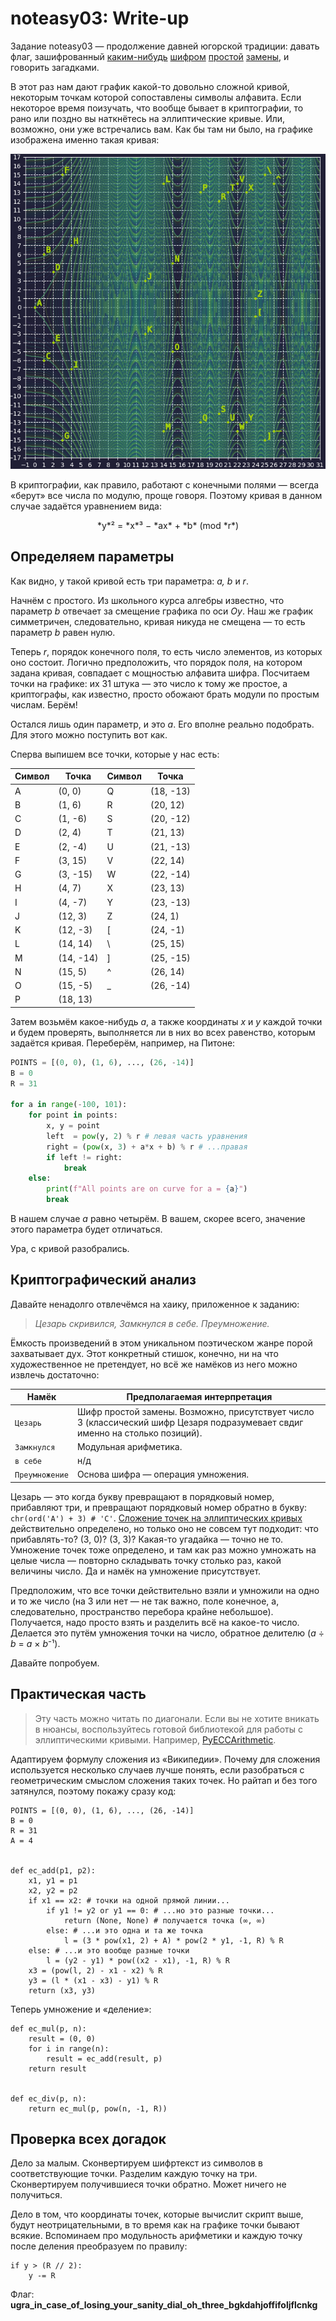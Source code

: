 # noteasy03: Write-up

Задание noteasy03 — продолжение давней югорской традиции: давать флаг, зашифрованный [каким-нибудь](https://github.com/teamteamdev/ugractf-2019-quals/tree/master/tasks/noteasy) [шифром](https://github.com/teamteamdev/ugractf-2021-quals/tree/master/tasks/noteasy82) [простой](https://github.com/teamteamdev/ugractf-2019-finals/tree/master/tasks/noteasy3) [замены](https://github.com/teamteamdev/ugractf-2020-quals/tree/master/tasks/noteasy5), и говорить загадками.

В этот раз нам дают график какой-то довольно сложной кривой, некоторым точкам которой сопоставлены символы алфавита. Если некоторое время поизучать, что вообще бывает в криптографии, то рано или поздно вы наткнётесь на эллиптические кривые. Или, возможно, они уже встречались вам. Как бы там ни было, на графике изображена именно такая кривая:

![](./writeup/alphabet.png)

В криптографии, как правило, работают с конечными полями — всегда «берут» все числа по модулю, проще говоря. Поэтому кривая в данном случае задаётся уравнением вида:

<p align="center">*y*² = *x*³ − *ax* + *b* (mod *r*)</p>

## Определяем параметры

Как видно, у такой кривой есть три параметра: *a,* *b* и *r*.

Начнём с простого. Из школьного курса алгебры известно, что параметр *b* отвечает за смещение графика по оси *Oy*. Наш же график симметричен, следовательно, кривая никуда не смещена — то есть параметр *b* равен нулю.

Теперь *r*, порядок конечного поля, то есть число элементов, из которых оно состоит. Логично предположить, что порядок поля, на котором задана кривая, совпадает с мощностью алфавита шифра. Посчитаем точки на графике: их 31 штука — это число к тому же простое, а криптографы, как известно, просто обожают брать модули по простым числам. Берём!

Остался лишь один параметр, и это *a*. Его вполне реально подобрать. Для этого можно поступить вот как.

Сперва выпишем все точки, которые у нас есть:

| Символ | Точка     | Символ | Точка     |
|--------|-----------|--------|-----------|
| A      | (0, 0)    | Q      | (18, -13) |
| B      | (1, 6)    | R      | (20, 12)  |
| C      | (1, -6)   | S      | (20, -12) |
| D      | (2, 4)    | T      | (21, 13)  |
| E      | (2, -4)   | U      | (21, -13) |
| F      | (3, 15)   | V      | (22, 14)  |
| G      | (3, -15)  | W      | (22, -14) |
| H      | (4, 7)    | X      | (23, 13)  |
| I      | (4, -7)   | Y      | (23, -13) |
| J      | (12, 3)   | Z      | (24, 1)   |
| K      | (12, -3)  | [      | (24, -1)  |
| L      | (14, 14)  | \      | (25, 15)  |
| M      | (14, -14) | ]      | (25, -15) |
| N      | (15, 5)   | ^      | (26, 14)  |
| O      | (15, -5)  | _      | (26, -14) |
| P      | (18, 13)  |        |           |

Затем возьмём какое-нибудь *a*, а также координаты *x* и *y* каждой точки и будем проверять, выполняется ли в них во всех равенство, которым задаётся кривая. Переберём, например, на Питоне:

```python
POINTS = [(0, 0), (1, 6), ..., (26, -14)]
B = 0
R = 31

for a in range(-100, 101):
    for point in points:
        x, y = point
        left  = pow(y, 2) % r # левая часть уравнения
        right = (pow(x, 3) + a*x + b) % r # ...правая
        if left != right:
            break
    else:
        print(f"All points are on curve for a = {a}")
        break
```

В нашем случае *a* равно четырём. В вашем, скорее всего, значение этого параметра будет отличаться.

Ура, с кривой разобрались.

## Криптографический анализ

Давайте ненадолго отвлечёмся на хаику, приложенное к заданию:

> _Цезарь скривился,_
> _Замкнулся в себе._
> _Преумножение._

Ёмкость произведений в этом уникальном поэтическом жанре порой захватывает дух. Этот конкретный стишок, конечно, ни на что художественное не претендует, но всё же намёков из него можно извлечь достаточно:

| Намёк          | Предполагаемая интерпретация                                                                                                  |
|----------------|-------------------------------------------------------------------------------------------------------------------------------|
| `Цезарь`       | Шифр простой замены. Возможно, присутствует число 3 (классический шифр Цезаря подразумевает свдиг именно на столько позиций). |
| `Замкнулся`    | Модульная арифметика.                                                                                                         |
| `в себе`       | н/д                                                                                                                           |
| `Преумножение` | Основа шифра — операция умножения.                                                                                            |

Цезарь — это когда букву превращают в порядковый номер, прибавляют три, и превращают порядковый номер обратно в букву: `chr(ord('A') + 3) # 'C'`. [Сложение точек на эллиптических кривых](https://en.wikipedia.org/wiki/Elliptic_curve_point_multiplication#Point_addition) действительно определено, но только оно не совсем тут подходит: что прибавлять-то? (3, 0)? (3, 3)? Какая-то угадайка — точно не то. Умножение точек тоже определено, и там как раз можно умножать на целые числа — повторно складывать точку столько раз, какой величины число. Да и намёк на умножение присутствует.

Предположим, что все точки действительно взяли и умножили на одно и то же число (на 3 или нет — не так важно, поле конечное, а, следовательно, пространство перебора крайне небольшое). Получается, надо просто взять и разделить всё на какое-то число. Делается это путём умножения точки на число, обратное делителю (*a* ÷ *b* = *a* × *b*⁻¹).

Давайте попробуем.

## Практическая часть

> Эту часть можно читать по диагонали. Если вы не хотите вникать в нюансы, воспользуйтесь готовой библиотекой для работы с эллиптическими кривыми. Например, [PyECCArithmetic](https://github.com/Kavakuo/PyECCArithmetic).

Адаптируем формулу сложения из «Википедии». Почему для сложения используется несколько случаев лучше понять, если разобраться с геометрическим смыслом сложения таких точек. Но райтап и без того затянулся, поэтому покажу сразу код:
```python3
POINTS = [(0, 0), (1, 6), ..., (26, -14)]
B = 0
R = 31
A = 4


def ec_add(p1, p2):
    x1, y1 = p1
    x2, y2 = p2
    if x1 == x2: # точки на одной прямой линии...
        if y1 != y2 or y1 == 0: # ...но это разные точки...
            return (None, None) # получается точка (∞, ∞)
        else: # ...и это одна и та же точка
            l = (3 * pow(x1, 2) + A) * pow(2 * y1, -1, R) % R
    else: # ...и это вообще разные точки
        l = (y2 - y1) * pow((x2 - x1), -1, R) % R
    x3 = (pow(l, 2) - x1 - x2) % R
    y3 = (l * (x1 - x3) - y1) % R
    return (x3, y3)
```

Теперь умножение и «деление»:
```python3
def ec_mul(p, n):
    result = (0, 0)
    for i in range(n):
        result = ec_add(result, p)
    return result


def ec_div(p, n):
    return ec_mul(p, pow(n, -1, R))
```

## Проверка всех догадок

Дело за малым. Сконвертируем шифртекст из символов в соответствующие точки. Разделим каждую точку на три. Сконвертируем получившиеся точки обратно. Может ничего не получиться.

Дело в том, что координаты точек, которые вычислит скрипт выше, будут неотрицательными, в то время как на графике точки бывают всякие. Вспоминаем про модульность арифметики и каждую точку после деления преобразуем по правилу:
```python3
if y > (R // 2):
    y -= R
```

Флаг: **ugra_in_case_of_losing_your_sanity_dial_oh_three_bgkdahjoffifoljflcnkg**
